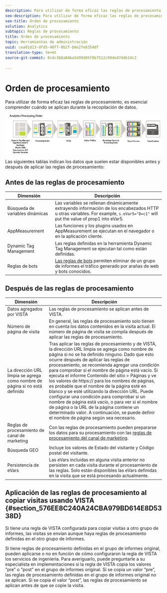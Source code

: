 ```yaml
---
description: Para utilizar de forma eficaz las reglas de procesamiento, es esencial comprender cuándo se aplican durante la recopilación de datos.
seo-description: Para utilizar de forma eficaz las reglas de procesamiento, es esencial comprender cuándo se aplican durante la recopilación de datos.
seo-title: Orden de procesamiento
solution: Analytics
subtopic: Reglas de procesamiento
title: Orden de procesamiento
topic: Herramientas de administración
uuid: cea01d13-dfd5-40f7-8b2f-b6e2fe8354df
translation-type: tm+mt
source-git-commit: 8c4c368a84ba5499d85f0b7512c99de47ddb14c2

---
```



# Orden de procesamiento

Para utilizar de forma eficaz las reglas de procesamiento, es esencial comprender cuándo se aplican durante la recopilación de datos.

![](assets/analytics_processing_order_test.png)

Las siguientes tablas indican los datos que suelen estar disponibles antes y después de aplicar las reglas de procesamiento:

## Antes de las reglas de procesamiento

| Dimensión | Descripción |
|--- |--- |
| Búsqueda de variables dinámicas | Las variables se rellenan dinámicamente extrayendo información de los encabezados HTTP u otras variables. For example, `s.eVar5="D=c1"` will put the value of prop1 into eVar5. |
| AppMeasurement | Las funciones y los plugins usados en AppMeasurement se ejecutan en el navegador o en la aplicación cliente. |
| Dynamic Tag Management | Las reglas definidas en la herramienta Dynamic Tag Management se ejecutan tal como están definidas. |
| Reglas de bots | [Las reglas de bots](/help/admin/admin/bot-removal/bot-rules.md) permiten eliminar de un grupo de informes el tráfico generado por arañas de web y bots conocidos. |

## Después de las reglas de procesamiento

| Dimensión | Descripción |
|--- |--- |
| Datos agregados por VISTA | Las reglas de procesamiento se aplican antes de VISTA. |
| Número de página de visita | En general, las reglas de procesamiento solo tienen en cuenta los datos contenidos en la visita actual. El número de página de visita se compila después de aplicar las reglas de procesamiento. |
| La dirección URL limpia se agrega como nombre de página si no está definido | Tras aplicar las reglas de procesamiento y de VISTA, la dirección URL limpia se agrega como nombre de página si no se ha definido ninguno. Dado que esto ocurre después de aplicar las reglas de procesamiento, se recomienda agregar una condición para comprobar si el nombre de página está vacío.  Si ejecuta el informe Contenido del sitio &gt; Páginas y ve los valores de https:// para los nombres de páginas, es probable que el nombre de la página esté en blanco y se esté utilizando la dirección URL.  Puede configurar una condición para comprobar si un nombre de página está vacío, o para ver si el nombre de página o la URL de la página contiene un determinado valor. A continuación, se puede definir el nombre de página según sea necesario. |
| Reglas de procesamiento de canal de marketing | Con las reglas de procesamiento pueden prepararse los datos para su procesamiento con las [reglas de procesamiento del canal de marketing](https://marketing.adobe.com/resources/help/en_US/mchannel/c_rules.html). |
| Búsqueda GEO | Incluye los valores de Estado del visitante y Código postal del visitante. |
| Persistencia de eVars | Las eVars incluidas en alguna visita anterior no persisten en cada visita durante el procesamiento de las reglas. Solo están disponibles las eVars definidas en la visita que se está procesando actualmente. |

## Aplicación de las reglas de procesamiento al copiar visitas usando VISTA {#section_576EE8C240A24CBA979BD614E8D5338D}

Si tiene una regla de VISTA configurada para copiar visitas a otro grupo de informes, las visitas se envían aunque haya reglas de procesamiento definidas en el otro grupo de informes.

Si tiene reglas de procesamiento definidas en el grupo de informes original, pueden aplicarse o no en función de cómo configuraron la regla de VISTA los servicios de ingeniería. Para averiguarlo, puede preguntarle a su especialista en implementaciones si la regla de VISTA copia los valores “pre” o “post” en el grupo de informes original. Si se copia un valor “pre”, las reglas de procesamiento definidas en el grupo de informes original no se aplican. Si se copia el valor “post”, las reglas de procesamiento se aplican antes de que se copie la visita.
